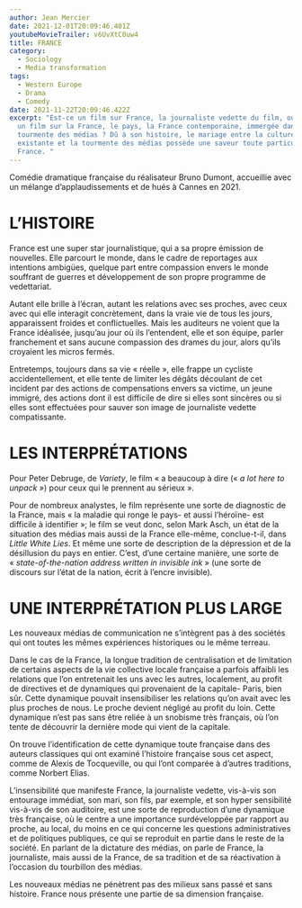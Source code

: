 ```yaml
---
author: Jean Mercier
date: 2021-12-01T20:09:46.401Z
youtubeMovieTrailer: v6UvXtC0uw4
title: FRANCE
category:
  - Sociology
  - Media transformation
tags:
  - Western Europe
  - Drama
  - Comedy
date: 2021-11-22T20:09:46.422Z
excerpt: "Est-ce un film sur France, la journaliste vedette du film, ou est-ce
  un film sur la France, le pays, la France contemporaine, immergée dans la
  tourmente des médias ? Dû à son histoire, le mariage entre la culture déjà
  existante et la tourmente des médias possède une saveur toute particulière en
  France. "
---
```

Comédie dramatique française du réalisateur Bruno Dumont, accueillie avec un mélange d’applaudissements et de hués à Cannes en 2021.

# L’HISTOIRE

France est une super star journalistique, qui a sa propre émission de nouvelles. Elle parcourt le monde, dans le cadre de reportages aux intentions ambigües, quelque part entre compassion envers le monde souffrant de guerres et développement de son propre programme de vedettariat.

Autant elle brille à l’écran, autant les relations avec ses proches, avec ceux avec qui elle interagit concrètement, dans la vraie vie de tous les jours, apparaissent froides et conflictuelles. Mais les auditeurs ne voient que la France idéalisée, jusqu’au jour où ils l’entendent, elle et son équipe, parler franchement et sans aucune compassion des drames du jour, alors qu’ils croyaient les micros fermés.

Entretemps, toujours dans sa vie « réelle », elle frappe un cycliste accidentellement, et elle tente de limiter les dégâts découlant de cet incident par des actions de compensations envers sa victime, un jeune immigré, des actions dont il est difficile de dire si elles sont sincères ou si elles sont effectuées pour sauver son image de journaliste vedette compatissante.

# LES INTERPRÉTATIONS

Pour Peter Debruge, de *Variety*, le film « a beaucoup à dire (« *a lot here to unpack »*) pour ceux qui le prennent au sérieux ».

Pour de nombreux analystes, le film représente une sorte de diagnostic de la France, mais « la maladie qui ronge le pays- et aussi l’héroïne- est difficile à identifier »; le film se veut donc, selon Mark Asch, un état de la situation des médias mais aussi de la France elle-même, conclue-t-il, dans *Little White Lies*. Et même une sorte de description de la dépression et de la désillusion du pays en entier. C’est, d’une certaine manière, une sorte de « *state-of-the-nation address written in invisible ink* » (une sorte de discours sur l’état de la nation, écrit à l’encre invisible).

# UNE INTERPRÉTATION PLUS LARGE

Les nouveaux médias de communication ne s’intègrent pas à des sociétés qui ont toutes les mêmes expériences historiques ou le même terreau.

Dans le cas de la France, la longue tradition de centralisation et de limitation de certains aspects de la vie collective locale française a parfois affaibli les relations que l’on entretenait les uns avec les autres, localement, au profit de directives et de dynamiques qui provenaient de la capitale- Paris, bien sûr. Cette dynamique pouvait insensibiliser les relations qu’on avait avec les plus proches de nous. Le proche devient négligé au profit du loin. Cette dynamique n’est pas sans être reliée à un snobisme très français, où l’on tente de découvrir la dernière mode qui vient de la capitale.

On trouve l’identification de cette dynamique toute française dans des auteurs classiques qui ont examiné l’histoire française sous cet aspect, comme de Alexis de Tocqueville, ou qui l’ont comparée à d’autres traditions, comme Norbert Elias.

L’insensibilité que manifeste France, la journaliste vedette, vis-à-vis son entourage immédiat, son mari, son fils, par exemple, et son hyper sensibilité vis-à-vis de son auditoire, est une sorte de reproduction d’une dynamique très française, où le centre a une importance surdéveloppée par rapport au proche, au local, du moins en ce qui concerne les questions administratives et de politiques publiques, ce qui se reproduit en partie dans le reste de la société. En parlant de la dictature des médias, on parle de France, la journaliste, mais aussi de la France, de sa tradition et de sa réactivation à l’occasion du tourbillon des médias.

Les nouveaux médias ne pénètrent pas des milieux sans passé et sans histoire. France nous présente une partie de sa dimension française.